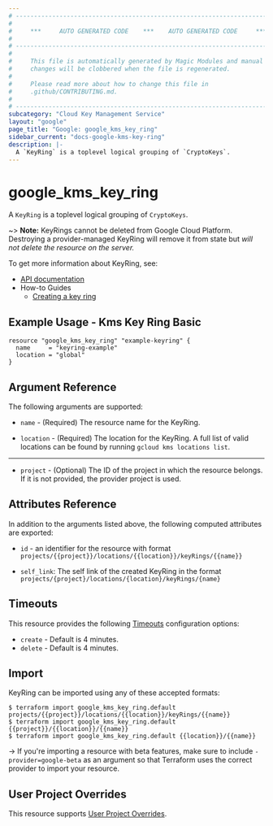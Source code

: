 ```yaml
---
# ----------------------------------------------------------------------------
#
#     ***     AUTO GENERATED CODE    ***    AUTO GENERATED CODE     ***
#
# ----------------------------------------------------------------------------
#
#     This file is automatically generated by Magic Modules and manual
#     changes will be clobbered when the file is regenerated.
#
#     Please read more about how to change this file in
#     .github/CONTRIBUTING.md.
#
# ----------------------------------------------------------------------------
subcategory: "Cloud Key Management Service"
layout: "google"
page_title: "Google: google_kms_key_ring"
sidebar_current: "docs-google-kms-key-ring"
description: |-
  A `KeyRing` is a toplevel logical grouping of `CryptoKeys`.
---
```


# google\_kms\_key\_ring

A `KeyRing` is a toplevel logical grouping of `CryptoKeys`.


~> **Note:** KeyRings cannot be deleted from Google Cloud Platform.
Destroying a provider-managed KeyRing will remove it from state but
*will not delete the resource on the server.*


To get more information about KeyRing, see:

* [API documentation](https://cloud.google.com/kms/docs/reference/rest/v1/projects.locations.keyRings)
* How-to Guides
    * [Creating a key ring](https://cloud.google.com/kms/docs/creating-keys#create_a_key_ring)

## Example Usage - Kms Key Ring Basic


```hcl
resource "google_kms_key_ring" "example-keyring" {
  name     = "keyring-example"
  location = "global"
}
```

## Argument Reference

The following arguments are supported:


* `name` -
  (Required)
  The resource name for the KeyRing.

* `location` -
  (Required)
  The location for the KeyRing.
  A full list of valid locations can be found by running `gcloud kms locations list`.


- - -


* `project` - (Optional) The ID of the project in which the resource belongs.
    If it is not provided, the provider project is used.


## Attributes Reference

In addition to the arguments listed above, the following computed attributes are exported:

* `id` - an identifier for the resource with format `projects/{{project}}/locations/{{location}}/keyRings/{{name}}`


* `self_link`: The self link of the created KeyRing in the format `projects/{project}/locations/{location}/keyRings/{name}`

## Timeouts

This resource provides the following
[Timeouts](/docs/configuration/resources.html#timeouts) configuration options:

- `create` - Default is 4 minutes.
- `delete` - Default is 4 minutes.

## Import

KeyRing can be imported using any of these accepted formats:

```
$ terraform import google_kms_key_ring.default projects/{{project}}/locations/{{location}}/keyRings/{{name}}
$ terraform import google_kms_key_ring.default {{project}}/{{location}}/{{name}}
$ terraform import google_kms_key_ring.default {{location}}/{{name}}
```

-> If you're importing a resource with beta features, make sure to include `-provider=google-beta`
as an argument so that Terraform uses the correct provider to import your resource.

## User Project Overrides

This resource supports [User Project Overrides](https://www.terraform.io/docs/providers/google/guides/provider_reference.html#user_project_override).
